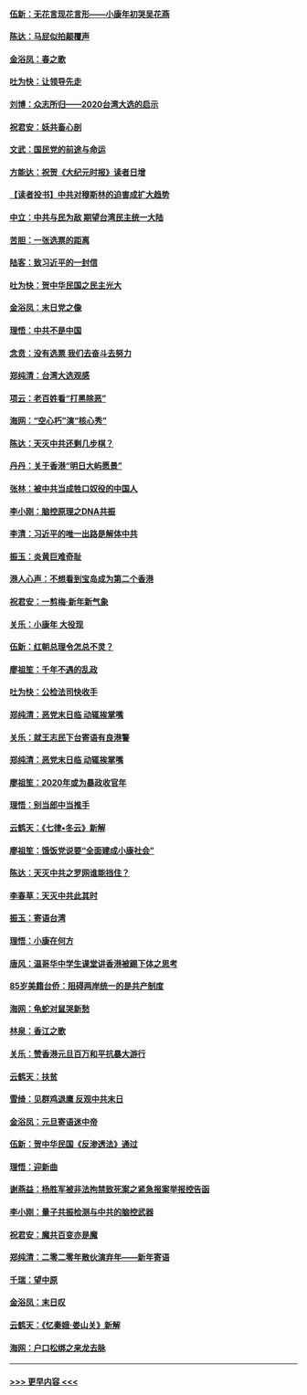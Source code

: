 #### [伍新：无花言现花言形——小康年初哭吴花燕](../pages/nsc993/n11800044.md?t=01180822) 
#### [陈达：马屁似拍颠覆声](../pages/nsc993/n11800010.md?t=01180822) 
#### [金浴凤：春之歌](../pages/nsc993/n11797687.md?t=01180822) 
#### [吐为快：让领导先走](../pages/nsc993/n11797512.md?t=01180822) 
#### [刘博：众志所归——2020台湾大选的启示](../pages/nsc993/n11796878.md?t=01180822) 
#### [祝君安：妖共畜心剖](../pages/nsc993/n11794273.md?t=01180822) 
#### [文武：国民党的前途与命运](../pages/nsc993/n11794198.md?t=01180822) 
#### [方能达：祝贺《大纪元时报》读者日增](../pages/nsc993/n11793807.md?t=01180822) 
#### [【读者投书】中共对穆斯林的迫害成扩大趋势](../pages/nsc993/n11791371.md?t=01180822) 
#### [中立：中共与民为敌 期望台湾民主统一大陆](../pages/nsc993/n11790392.md?t=01180822) 
#### [苦胆：一张选票的距离](../pages/nsc993/n11788914.md?t=01180822) 
#### [陆客：致习近平的一封信](../pages/nsc993/n11788867.md?t=01180822) 
#### [吐为快：贺中华民国之民主光大](../pages/nsc993/n11788618.md?t=01180822) 
#### [金浴凤：末日党之像](../pages/nsc993/n11787475.md?t=01180822) 
#### [理悟：中共不是中国](../pages/nsc993/n11787463.md?t=01180822) 
#### [念贲：没有选票  我们去奋斗去努力](../pages/nsc993/n11787398.md?t=01180822) 
#### [郑纯清：台湾大选观感](../pages/nsc993/n11786210.md?t=01180822) 
#### [项云：老百姓看“打黑除恶”](../pages/nsc993/n11785398.md?t=01180822) 
#### [海网：“空心朽”演“核心秀”](../pages/nsc993/n11783874.md?t=01180822) 
#### [陈达：天灭中共还剩几步棋？](../pages/nsc993/n11783719.md?t=01180822) 
#### [丹丹：关于香港“明日大屿愿景”](../pages/nsc993/n11783273.md?t=01180822) 
#### [张林：被中共当成牲口奴役的中国人](../pages/nsc993/n11782397.md?t=01180822) 
#### [李小刚：脑控原理之DNA共振](../pages/nsc993/n11780962.md?t=01180822) 
#### [李清：习近平的唯一出路是解体中共](../pages/nsc993/n11780866.md?t=01180822) 
#### [振玉：炎黄巨难奇耻](../pages/nsc993/n11779632.md?t=01180822) 
#### [港人心声：不想看到宝岛成为第二个香港](../pages/nsc993/n11778817.md?t=01180822) 
#### [祝君安：一剪梅‧新年新气象](../pages/nsc993/n11776340.md?t=01180822) 
#### [关乐：小康年 大役现](../pages/nsc993/n11774213.md?t=01180822) 
#### [伍新：红朝总理令怎总不灵？](../pages/nsc993/n11770813.md?t=01180822) 
#### [廖祖笙：千年不遇的乱政](../pages/nsc993/n11770373.md?t=01180822) 
#### [吐为快：公检法司快收手](../pages/nsc993/n11770359.md?t=01180822) 
#### [郑纯清：恶党末日临 动辄挨掌嘴](../pages/nsc993/n11769912.md?t=01180822) 
#### [关乐：就王志民下台寄语有良港警](../pages/nsc993/n11769903.md?t=01180822) 
#### [郑纯清：恶党末日临 动辄挨掌嘴](../pages/nsc993/n11769356.md?t=01180822) 
#### [廖祖笙：2020年或为暴政收官年](../pages/nsc993/n11768216.md?t=01180822) 
#### [理悟：别当郎中当推手](../pages/nsc993/n11768243.md?t=01180822) 
#### [云鹤天：《七律▪冬云》新解](../pages/nsc993/n11768204.md?t=01180822) 
#### [廖祖笙：饿饭党说要“全面建成小康社会”](../pages/nsc993/n11767482.md?t=01180822) 
#### [陈达：天灭中共之罗网谁能挡住？](../pages/nsc993/n11767465.md?t=01180822) 
#### [李春草：天灭中共此其时](../pages/nsc993/n11767452.md?t=01180822) 
#### [振玉：寄语台湾](../pages/nsc993/n11767432.md?t=01180822) 
#### [理悟：小康在何方](../pages/nsc993/n11767394.md?t=01180822) 
#### [唐风：温哥华中学生课堂讲香港被踢下体之思考](../pages/nsc993/n11766848.md?t=01180822) 
#### [85岁美籍台侨：阻碍两岸统一的是共产制度](../pages/nsc993/n11765043.md?t=01180822) 
#### [海网：龟蛇对鼠哭新愁](../pages/nsc993/n11764895.md?t=01180822) 
#### [林泉：香江之歌](../pages/nsc993/n11764415.md?t=01180822) 
#### [关乐：赞香港元旦百万和平抗暴大游行](../pages/nsc993/n11764382.md?t=01180822) 
#### [云鹤天：扶贫](../pages/nsc993/n11764245.md?t=01180822) 
#### [雪绮：见群鸡退鹰  反观中共末日](../pages/nsc993/n11762112.md?t=01180822) 
#### [金浴凤：元旦寄语迷中帝](../pages/nsc993/n11761788.md?t=01180822) 
#### [伍新：贺中华民国《反渗透法》通过](../pages/nsc993/n11761994.md?t=01180822) 
#### [理悟：迎新曲](../pages/nsc993/n11761152.md?t=01180822) 
#### [谢燕益：杨胜军被非法拘禁致死案之紧急报案举报控告函](../pages/nsc993/n11756134.md?t=01180822) 
#### [李小刚：量子共振检测与中共的脑控武器](../pages/nsc993/n11754518.md?t=01180822) 
#### [祝君安：魔共百变亦是魔](../pages/nsc993/n11754469.md?t=01180822) 
#### [郑纯清：二零二零年散伙演弃年——新年寄语](../pages/nsc993/n11754195.md?t=01180822) 
#### [千瑞：望中原](../pages/nsc993/n11754159.md?t=01180822) 
#### [金浴凤：末日叹](../pages/nsc993/n11752359.md?t=01180822) 
#### [云鹤天：《忆秦娥‧娄山关》新解](../pages/nsc993/n11752348.md?t=01180822) 
#### [海网：户口松绑之来龙去脉](../pages/nsc993/n11752328.md?t=01180822) 

----
#### [ >>> 更早内容 <<< ](../indexes/nsc993-earlier.md)
